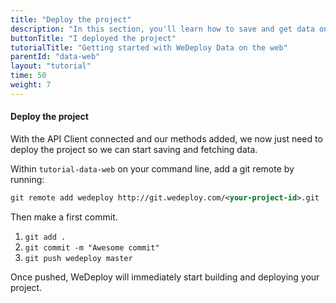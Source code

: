 ```yaml
---
title: "Deploy the project"
description: "In this section, you'll learn how to save and get data on the web using the WeDeploy API Client."
buttonTitle: "I deployed the project"
tutorialTitle: "Getting started with WeDeploy Data on the web"
parentId: "data-web"
layout: "tutorial"
time: 50
weight: 7
---
```


#### Deploy the project

With the API Client connected and our methods added, we now just need to deploy the project so we can start saving and fetching data.

Within `tutorial-data-web` on your command line, add a git remote by running:

```xml
git remote add wedeploy http://git.wedeploy.com/<your-project-id>.git
```

Then make a first commit. 
1. `git add .`
2. `git commit -m "Awesome commit"`
3. `git push wedeploy master`

Once pushed, WeDeploy will immediately start building and deploying your project.


